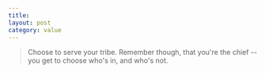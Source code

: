 ```yaml
---
title:
layout: post
category: value
---
```


> Choose to serve your tribe. Remember though, that you're the chief -- you get to choose who's in, and who's not.
